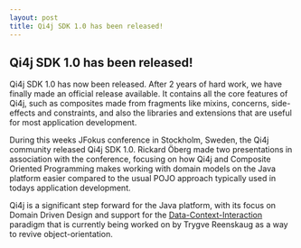 ```yaml
---
layout: post
title: Qi4j SDK 1.0 has been released!
---
```

## Qi4j SDK 1.0 has been released!

Qi4j SDK 1.0 has now been released. After 2 years of hard work, we have finally made an official release available. It contains all the core features of Qi4j, such as composites made from fragments like mixins, concerns, side-effects and constraints, and also the libraries and extensions that are useful for most application development.

During this weeks JFokus conference in Stockholm, Sweden, the Qi4j community released Qi4j SDK 1.0. Rickard Öberg made two presentations in association with the conference, focusing on how Qi4j and Composite Oriented Programming makes working with domain models on the Java platform easier compared to the usual POJO approach typically used in todays application development.

Qi4j is a significant step forward for the Java platform, with its focus on Domain Driven Design and support for the [Data-Context-Interaction](http://www.artima.com/articles/dci_vision.html) paradigm that is currently being worked on by Trygve Reenskaug as a way to revive object-orientation.
